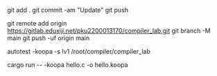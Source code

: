 git add .
git commit -am "Update"
git push

git remote add origin https://gitlab.eduxiji.net/pku2200013170/compiler_lab.git
git branch -M main
git push -uf origin main


autotest -koopa -s lv1 /root/compiler/compiler_lab

cargo run -- -koopa hello.c -o hello.koopa
